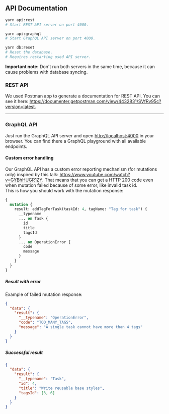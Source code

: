## API Documentation

```bash
yarn api:rest
# Start REST API server on port 4000.

yarn api:graphql
# Start GraphQL API server on port 4000.

yarn db:reset
# Reset the database.
# Requires restarting used API server.
```

**Important note:** Don't run both servers in the same time, because it can cause problems with database syncing.

### REST API

We used Postman app to generate a documentation for REST API. You can see it here: <https://documenter.getpostman.com/view/4432831/SVfRv95c?version=latest>.

---

### GraphQL API

Just run the GraphQL API server and open <http://localhost:4000> in your browser. You can find there a GraphQL playground with all available endpoints.

#### Custom error handling

Our GraphQL API has a custom error reporting mechanism (for mutations only) inspired by this talk: <https://www.youtube.com/watch?v=GYBhHUGR1ZY>. That means that you can get a HTTP 200 code even when mutation failed because of some error, like invalid task id.\
This is how you should work with the mutation response:

```graphql
{
  mutation {
    result: addTagForTask(taskId: 4, tagName: "Tag for task") {
      __typename
      ... on Task {
        id
        title
        tagsId
      }
      ... on OperationError {
        code
        message
      }
    }
  }
}
```

##### Result with error

Example of failed mutation response:

```json
{
  "data": {
    "result": {
      "__typename": "OperationError",
      "code": "TOO_MANY_TAGS",
      "message": "A single task cannot have more than 4 tags"
    }
  }
}
```

##### Successful result

```json
{
  "data": {
    "result": {
      "__typename": "Task",
      "id": 4,
      "title": "Write reusable base styles",
      "tagsId": [3, 6]
    }
  }
}
```
